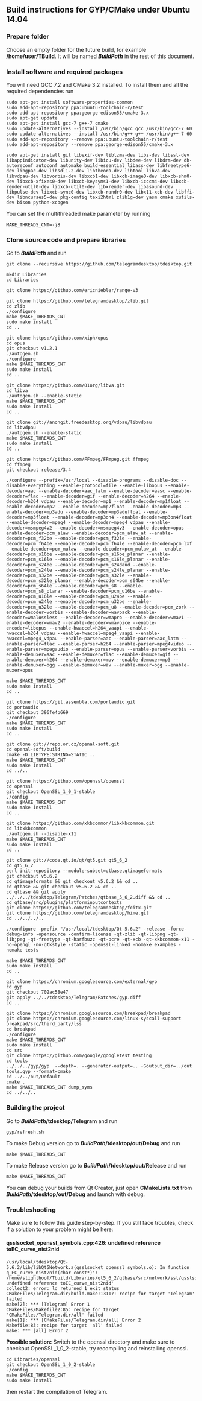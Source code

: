 ## Build instructions for GYP/CMake under Ubuntu 14.04

### Prepare folder

Choose an empty folder for the future build, for example **/home/user/TBuild**. It will be named ***BuildPath*** in the rest of this document.

### Install software and required packages

You will need GCC 7.2 and CMake 3.2 installed. To install them and all the required dependencies run

    sudo apt-get install software-properties-common
    sudo add-apt-repository ppa:ubuntu-toolchain-r/test
    sudo add-apt-repository ppa:george-edison55/cmake-3.x
    sudo apt-get update
    sudo apt-get install gcc-7 g++-7 cmake
    sudo update-alternatives --install /usr/bin/gcc gcc /usr/bin/gcc-7 60
    sudo update-alternatives --install /usr/bin/g++ g++ /usr/bin/g++-7 60
    sudo add-apt-repository --remove ppa:ubuntu-toolchain-r/test
    sudo add-apt-repository --remove ppa:george-edison55/cmake-3.x

    sudo apt-get install git libexif-dev liblzma-dev libz-dev libssl-dev libappindicator-dev libunity-dev libicu-dev libdee-dev libdrm-dev dh-autoreconf autoconf automake build-essential libass-dev libfreetype6-dev libgpac-dev libsdl1.2-dev libtheora-dev libtool libva-dev libvdpau-dev libvorbis-dev libxcb1-dev libxcb-image0-dev libxcb-shm0-dev libxcb-xfixes0-dev libxcb-keysyms1-dev libxcb-icccm4-dev libxcb-render-util0-dev libxcb-util0-dev libxrender-dev libasound-dev libpulse-dev libxcb-sync0-dev libxcb-randr0-dev libx11-xcb-dev libffi-dev libncurses5-dev pkg-config texi2html zlib1g-dev yasm cmake xutils-dev bison python-xcbgen

You can set the multithreaded make parameter by running

    MAKE_THREADS_CNT=-j8

### Clone source code and prepare libraries

Go to ***BuildPath*** and run

    git clone --recursive https://github.com/telegramdesktop/tdesktop.git

    mkdir Libraries
    cd Libraries

    git clone https://github.com/ericniebler/range-v3

    git clone https://github.com/telegramdesktop/zlib.git
    cd zlib
    ./configure
    make $MAKE_THREADS_CNT
    sudo make install
    cd ..

    git clone https://github.com/xiph/opus
    cd opus
    git checkout v1.2.1
    ./autogen.sh
    ./configure
    make $MAKE_THREADS_CNT
    sudo make install
    cd ..

    git clone https://github.com/01org/libva.git
    cd libva
    ./autogen.sh --enable-static
    make $MAKE_THREADS_CNT
    sudo make install
    cd ..

    git clone git://anongit.freedesktop.org/vdpau/libvdpau
    cd libvdpau
    ./autogen.sh --enable-static
    make $MAKE_THREADS_CNT
    sudo make install
    cd ..

    git clone https://github.com/FFmpeg/FFmpeg.git ffmpeg
    cd ffmpeg
    git checkout release/3.4

    ./configure --prefix=/usr/local --disable-programs --disable-doc --disable-everything --enable-protocol=file --enable-libopus --enable-decoder=aac --enable-decoder=aac_latm --enable-decoder=aasc --enable-decoder=flac --enable-decoder=gif --enable-decoder=h264 --enable-decoder=h264_vdpau --enable-decoder=mp1 --enable-decoder=mp1float --enable-decoder=mp2 --enable-decoder=mp2float --enable-decoder=mp3 --enable-decoder=mp3adu --enable-decoder=mp3adufloat --enable-decoder=mp3float --enable-decoder=mp3on4 --enable-decoder=mp3on4float --enable-decoder=mpeg4 --enable-decoder=mpeg4_vdpau --enable-decoder=msmpeg4v2 --enable-decoder=msmpeg4v3 --enable-decoder=opus --enable-decoder=pcm_alaw --enable-decoder=pcm_alaw_at --enable-decoder=pcm_f32be --enable-decoder=pcm_f32le --enable-decoder=pcm_f64be --enable-decoder=pcm_f64le --enable-decoder=pcm_lxf --enable-decoder=pcm_mulaw --enable-decoder=pcm_mulaw_at --enable-decoder=pcm_s16be --enable-decoder=pcm_s16be_planar --enable-decoder=pcm_s16le --enable-decoder=pcm_s16le_planar --enable-decoder=pcm_s24be --enable-decoder=pcm_s24daud --enable-decoder=pcm_s24le --enable-decoder=pcm_s24le_planar --enable-decoder=pcm_s32be --enable-decoder=pcm_s32le --enable-decoder=pcm_s32le_planar --enable-decoder=pcm_s64be --enable-decoder=pcm_s64le --enable-decoder=pcm_s8 --enable-decoder=pcm_s8_planar --enable-decoder=pcm_u16be --enable-decoder=pcm_u16le --enable-decoder=pcm_u24be --enable-decoder=pcm_u24le --enable-decoder=pcm_u32be --enable-decoder=pcm_u32le --enable-decoder=pcm_u8 --enable-decoder=pcm_zork --enable-decoder=vorbis --enable-decoder=wavpack --enable-decoder=wmalossless --enable-decoder=wmapro --enable-decoder=wmav1 --enable-decoder=wmav2 --enable-decoder=wmavoice --enable-encoder=libopus --enable-hwaccel=h264_vaapi --enable-hwaccel=h264_vdpau --enable-hwaccel=mpeg4_vaapi --enable-hwaccel=mpeg4_vdpau --enable-parser=aac --enable-parser=aac_latm --enable-parser=flac --enable-parser=h264 --enable-parser=mpeg4video --enable-parser=mpegaudio --enable-parser=opus --enable-parser=vorbis --enable-demuxer=aac --enable-demuxer=flac --enable-demuxer=gif --enable-demuxer=h264 --enable-demuxer=mov --enable-demuxer=mp3 --enable-demuxer=ogg --enable-demuxer=wav --enable-muxer=ogg --enable-muxer=opus

    make $MAKE_THREADS_CNT
    sudo make install
    cd ..

    git clone https://git.assembla.com/portaudio.git
    cd portaudio
    git checkout 396fe4b669
    ./configure
    make $MAKE_THREADS_CNT
    sudo make install
    cd ..

    git clone git://repo.or.cz/openal-soft.git
    cd openal-soft/build
    cmake -D LIBTYPE:STRING=STATIC ..
    make $MAKE_THREADS_CNT
    sudo make install
    cd ../..

    git clone https://github.com/openssl/openssl
    cd openssl
    git checkout OpenSSL_1_0_1-stable
    ./config
    make $MAKE_THREADS_CNT
    sudo make install
    cd ..

    git clone https://github.com/xkbcommon/libxkbcommon.git
    cd libxkbcommon
    ./autogen.sh --disable-x11
    make $MAKE_THREADS_CNT
    sudo make install
    cd ..

    git clone git://code.qt.io/qt/qt5.git qt5_6_2
    cd qt5_6_2
    perl init-repository --module-subset=qtbase,qtimageformats
    git checkout v5.6.2
    cd qtimageformats && git checkout v5.6.2 && cd ..
    cd qtbase && git checkout v5.6.2 && cd ..
    cd qtbase && git apply ../../../tdesktop/Telegram/Patches/qtbase_5_6_2.diff && cd ..
    cd qtbase/src/plugins/platforminputcontexts
    git clone https://github.com/telegramdesktop/fcitx.git
    git clone https://github.com/telegramdesktop/hime.git
    cd ../../../..

    ./configure -prefix "/usr/local/tdesktop/Qt-5.6.2" -release -force-debug-info -opensource -confirm-license -qt-zlib -qt-libpng -qt-libjpeg -qt-freetype -qt-harfbuzz -qt-pcre -qt-xcb -qt-xkbcommon-x11 -no-opengl -no-gtkstyle -static -openssl-linked -nomake examples -nomake tests

    make $MAKE_THREADS_CNT
    sudo make install
    cd ..

    git clone https://chromium.googlesource.com/external/gyp
    cd gyp
    git checkout 702ac58e47
    git apply ../../tdesktop/Telegram/Patches/gyp.diff
    cd ..

    git clone https://chromium.googlesource.com/breakpad/breakpad
    git clone https://chromium.googlesource.com/linux-syscall-support breakpad/src/third_party/lss
    cd breakpad
    ./configure
    make $MAKE_THREADS_CNT
    sudo make install
    cd src
    git clone https://github.com/google/googletest testing
    cd tools
    ../../../gyp/gyp  --depth=. --generator-output=.. -Goutput_dir=../out tools.gyp --format=cmake
    cd ../../out/Default
    cmake .
    make $MAKE_THREADS_CNT dump_syms
    cd ../../..

### Building the project

Go to ***BuildPath*/tdesktop/Telegram** and run

    gyp/refresh.sh

To make Debug version go to ***BuildPath*/tdesktop/out/Debug** and run

    make $MAKE_THREADS_CNT

To make Release version go to ***BuildPath*/tdesktop/out/Release** and run

    make $MAKE_THREADS_CNT

You can debug your builds from Qt Creator, just open **CMakeLists.txt** from ***BuildPath*/tdesktop/out/Debug** and launch with debug.


### Troubleshooting
Make sure to follow this guide step-by-step.
If you still face troubles, check if a solution to your problem might be here:

#### qsslsocket_openssl_symbols.cpp:426: undefined reference toEC_curve_nist2nid

    /usr/local/tdesktop/Qt-5.6.2/lib/libQt5Network.a(qsslsocket_openssl_symbols.o): In function q_EC_curve_nist2nid(char const*)': /home/slighthoof/Tbuild/Libraries/qt5_6_2/qtbase/src/network/ssl/qsslsocket_openssl_symbols.cpp:426: undefined reference toEC_curve_nist2nid'
    collect2: error: ld returned 1 exit status
    CMakeFiles/Telegram.dir/build.make:13117: recipe for target 'Telegram' failed
    make[2]: *** [Telegram] Error 1
    CMakeFiles/Makefile2:85: recipe for target 'CMakeFiles/Telegram.dir/all' failed
    make[1]: *** [CMakeFiles/Telegram.dir/all] Error 2
    Makefile:83: recipe for target 'all' failed
    make: *** [all] Error 2

**Possible solution:** Switch to the openssl directory and make sure to checkout OpenSSL_1_0_2-stable, try recompiling and reinstalling openssl.

    cd Libraries/openssl
    git checkout OpenSSL_1_0_2-stable
    ./config
    make $MAKE_THREADS_CNT
    sudo make install
then restart the compilation of Telegram.
